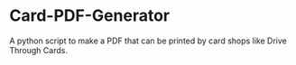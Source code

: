 # Card-PDF-Generator
A python script to make a PDF that can be printed by card shops like Drive Through Cards.
